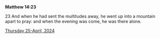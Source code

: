 **Matthew 14:23**

23 And when he had sent the multitudes away, he went up into a mountain apart to pray: and when the evening was come, he was there alone.

[Thursday 25-April, 2024](https://getbible.net/kjv/Matthew/14/23)
